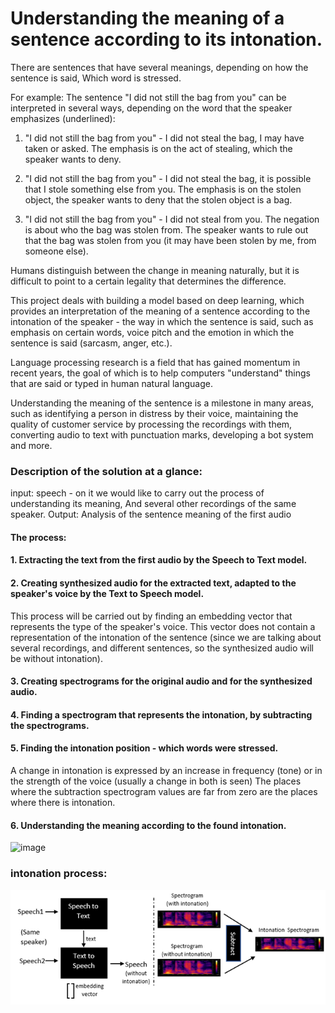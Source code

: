 # Understanding the meaning of a sentence according to its intonation.

There are sentences that have several meanings, depending on how the sentence is said, Which word is stressed.

For example:
The sentence "I did not still the bag from you" can be interpreted in several ways, depending on the word that the speaker emphasizes (underlined):

1. "I did not still the bag from you" - I did not steal the bag, I may have taken or asked.
The emphasis is on the act of stealing, which the speaker wants to deny.

2. "I did not still the bag from you" - I did not steal the bag, it is possible that I stole something else from you. The emphasis is on the stolen object, the speaker wants to deny that the stolen object is a bag.

3. "I did not still the bag from you" - I did not steal from you. The negation is about who the bag was stolen from. The speaker wants to rule out that the bag was stolen from you (it may have been stolen by me, from someone else).

Humans distinguish between the change in meaning naturally, but it is difficult to point to a certain legality that determines the difference.

This project deals with building a model based on deep learning, which provides an interpretation of the meaning of a sentence according to the intonation of the speaker - the way in which the sentence is said, such as emphasis on certain words, voice pitch and the emotion in which the sentence is said (sarcasm, anger, etc.).

Language processing research is a field that has gained momentum in recent years, the goal of which is to help computers "understand" things that are said or typed in human natural language.

Understanding the meaning of the sentence is a milestone in many areas, such as identifying a person in distress by their voice, maintaining the quality of customer service by processing the recordings with them, converting audio to text with punctuation marks, developing a bot system and more.

### Description of the solution at a glance:

input: speech - on it we would like to carry out the process of understanding its meaning,
        And several other recordings of the same speaker.
Output: Analysis of the sentence meaning of the first audio

#### The process:

#### 1. Extracting the text from the first audio by the Speech to Text model.

#### 2. Creating synthesized audio for the extracted text, adapted to the speaker's voice by the Text to Speech model.
This process will be carried out by finding an embedding vector that represents the type of the speaker's voice. This vector does not contain a representation of the intonation of the sentence (since we are talking about several recordings, and different sentences, so the synthesized audio will be without intonation).

#### 3. Creating spectrograms for the original audio and for the synthesized audio.

#### 4. Finding a spectrogram that represents the intonation, by subtracting the spectrograms.

#### 5. Finding the intonation position - which words were stressed.

A change in intonation is expressed by an increase in frequency (tone) or in the strength of the voice (usually a change in both is seen) The places where the subtraction spectrogram values are far from zero are the places where there is intonation.

#### 6. Understanding the meaning according to the found intonation.
![image](https://user-images.githubusercontent.com/61710157/180999506-9cb4c2ce-e55f-4d53-9d24-c172cb2c3925.png)




### intonation process:

![](https://github.com/hila-wiesel/Intonation-Project/blob/main/pictures/process-diagram.png)



